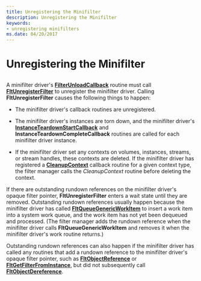 ```yaml
---
title: Unregistering the Minifilter
description: Unregistering the Minifilter
keywords:
- unregistering minifilters
ms.date: 04/20/2017
---
```


# Unregistering the Minifilter


## <span id="ddk_unregistering_the_minifilter_if"></span><span id="DDK_UNREGISTERING_THE_MINIFILTER_IF"></span>


A minifilter driver's [**FilterUnloadCallback**](/windows-hardware/drivers/ddi/fltkernel/nc-fltkernel-pflt_filter_unload_callback) routine must call [**FltUnregisterFilter**](/windows-hardware/drivers/ddi/fltkernel/nf-fltkernel-fltunregisterfilter) to unregister the minifilter driver. Calling **FltUnregisterFilter** causes the following things to happen:

-   The minifilter driver's callback routines are unregistered.

-   The minifilter driver's instances are torn down, and the minifilter driver's [**InstanceTeardownStartCallback**](/windows-hardware/drivers/ddi/fltkernel/nc-fltkernel-pflt_instance_teardown_callback) and **InstanceTeardownCompleteCallback** routines are called for each minifilter driver instance.

-   If the minifilter driver set any contexts on volumes, instances, streams, or stream handles, these contexts are deleted. If the minifilter driver has registered a [**CleanupContext**](/windows-hardware/drivers/ddi/fltkernel/nc-fltkernel-pflt_context_cleanup_callback) callback routine for a given context type, the filter manager calls the *CleanupContext* routine before deleting the context.

If there are outstanding rundown references on the minifilter driver's opaque filter pointer, **FltUnregisterFilter** enters a wait state until they are removed. Outstanding rundown references usually happen because the minifilter driver has called [**FltQueueGenericWorkItem**](/windows-hardware/drivers/ddi/fltkernel/nf-fltkernel-fltqueuegenericworkitem) to insert a work item into a system work queue, and the work item has not yet been dequeued and processed. (The filter manager adds the rundown reference when the minifilter driver calls **FltQueueGenericWorkItem** and removes it when the minifilter driver's work routine returns.)

Outstanding rundown references can also happen if the minifilter driver has called any routines that add a rundown reference to the minifilter driver's opaque filter pointer, such as [**FltObjectReference**](/windows-hardware/drivers/ddi/fltkernel/nf-fltkernel-fltobjectreference) or [**FltGetFilterFromInstance**](/windows-hardware/drivers/ddi/fltkernel/nf-fltkernel-fltgetfilterfrominstance), but did not subsequently call [**FltObjectDereference**](/windows-hardware/drivers/ddi/fltkernel/nf-fltkernel-fltobjectdereference).

 


